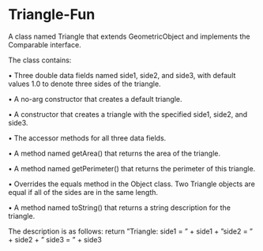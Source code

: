 # Triangle-Fun
A class named Triangle that extends GeometricObject and implements the Comparable interface.


The class contains:

• Three double data fields named side1, side2, and side3, with default values 1.0 to denote three
sides of the triangle.

• A no-arg constructor that creates a default triangle.

• A constructor that creates a triangle with the specified side1, side2, and side3.

• The accessor methods for all three data fields.

• A method named getArea() that returns the area of the triangle.

• A method named getPerimeter() that returns the perimeter of this triangle.

• Overrides the equals method in the Object class. Two Triangle objects are equal if all of the sides
are in the same length.

• A method named toString() that returns a string description for the triangle. 

The description is as follows:
return ”Triangle: side1 = ” + side1 + ”side2 = ” + side2 + ” side3 = ” + side3
